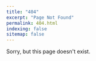 ```yaml
---
title: "404"
excerpt: "Page Not Found"
permalink: 404.html
indexing: false
sitemap: false
---
```


Sorry, but this page doesn't exist.
